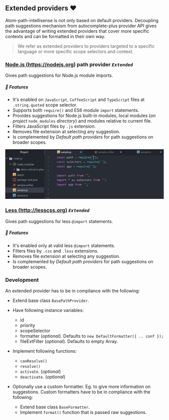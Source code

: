 ## Extended providers ❤
Atom-path-intellisense is not only based on default providers.
Decoupling path suggestions mechanism from autocomplete-plus provider API gives the advantage of writing extended providers that cover more specific contexts and can be formatted in their own way.

> We refer as extended providers to providers targeted to a specific language or more specific scope selectors and context.

### [Node.js (https://nodejs.org)](https://nodejs.org) path provider _`Extended`_
Gives path suggestions for Node.js module imports.
##### :muscle: **_Features_**
- It's enabled on `JavaScript`, `CoffeeScript` and `TypeScript` files at `.string.quoted` scope selector.
- Supports both `require()` and ES6 module `import` statements.
- Provides suggestions for Node.js built-in modules, local modules (_on project_ `node_modules` _directory_) and modules relative to current file.
- Filters JavaScript files by `.js` extension.
- Removes file extension at selecting any suggestion.
- Is complemented by _Default path providers_ for path suggestions on broader scopes.

![](https://raw.githubusercontent.com/apercova/imageio/master/atom-path-intellisense/providers/node_provider.gif)

### [Less (http://lesscss.org)](http://lesscss.org) _`Extended`_
Gives path suggestions for less `@import` statements.
##### :muscle: **_Features_**
- It's enabled only at valid less `@import` statements.
- Filters files by `.css` and `.less` extensions.
- Removes file extension at selecting any suggestion.
- Is complemented by _Default path providers_ for path suggestions on broader scopes.

### Development
An extended provider has to be in compliance with the following:
- Extend base class `BasePathProvider`.  
- Have following instance variables:
  - id
  - priority
  - scopeSelector
  - formatter (_optional_). Defaults to `new DefaultFormatter({ .. conf });`
  - fileExtFilter (_optional_). Defaults to empty Array.  

- Implement following functions:
  - `canResolve()`
  - `resolve()`
  - `activate`. (_optional_)
  - `deactivate`. (_optional_)  

- Optionally use a custom formatter. Eg. to give more information on suggestions.
  Custom formatters have to be in compliance with the following:  
  - Extend base class `BaseFormatter`.  
  - Implement `format()` function that is passed raw suggestions.
